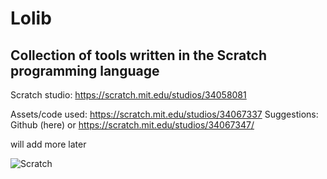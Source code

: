 # Lolib
## Collection of tools written in the Scratch programming language

Scratch studio: https://scratch.mit.edu/studios/34058081

Assets/code used: https://scratch.mit.edu/studios/34067337
Suggestions: Github (here) or https://scratch.mit.edu/studios/34067347/

will add more later


![Scratch](https://img.shields.io/badge/Language-Scratch-brightgreen)
